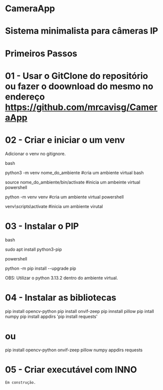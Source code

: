 # CameraApp

# Sistema minimalista para câmeras IP

  

# Primeiros Passos

  

#  01 - Usar o GitClone do repositório ou fazer o doownload do mesmo no endereço https://github.com/mrcavisg/CameraApp

  

#  02 - Criar e iniciar o um venv

Adicionar o venv no gitignore.

bash 

python3 -m venv nome_do_ambiente #cria um ambiente virtual
bash 

source nome_do_ambiente/bin/activate #inicia um ambeinte virtual
powershell 

python -m venv venv #cria um ambiente virtual
powershell 

venv\scripts\activate #inicia um ambiente virutal

# 03 - Instalar o PIP

bash 
	    
sudo apt install python3-pip

powershell  
	    
python -m pip install --upgrade pip

OBS: Utilizar o python 3.13.2 dentro do ambiente virtual.

# 04 - Instalar as bibliotecas

pip install opencv-python
pip install onvif-zeep 
pip innstall pillow
pip intall numpy
pip install appdirs
'pip install requests'

# ou

pip install opencv-python onvif-zeep pillow numpy appdirs requests


# 05 - Criar executável com INNO

	Em construção.

	
 

